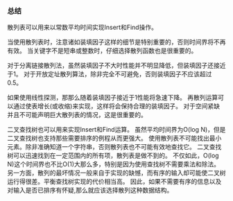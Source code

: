 ### 总结

散列表可以用来以常数平均时间实现Insert和Find操作。

当使用散列表时，注意诸如装填因子这样的细节是特别重要的，否则时间界将不再有效。
当关键字不是短串或整数时，仔细选择散列函数也是很重要的。

对于分离链接散列法，虽然装填因子不大时性能并不明显降低，但装填因子还接近于1。
对于开放定址散列算法，除非完全不可避免，否则装填因子不应该超过0.5。

如果使用线性探测，那那么随着装填因子接近于1性能将急速下降。
再散列运算可以通过使表增长(或收缩)来实现，这样将会保持合理的装填因子。
对于空间紧缺并且不可能声明巨大散列表的情况，这是很重要的。

二叉查找树也可以用来实现Insert和Find运算。
虽然平均时间界为O(log N)，但是二叉查找树也支持那些需要排序的例程从而更强大。
使用散列表不可能找出最小元素。除非准确知道一个字符串，否则散列表也不可能有效地查找它。
二叉查找树可以迅速找到在一定范围内的所有项，散列表是做不到的。
不仅如此，O(log N)这个时间界也不比O(1)大那么多，特别是因为使用查找树不需要乘法和除法。
另一方面，散列的最坏情况一般来自于实现的缺憾，而有序的输入却可能使二叉树运行得很差。平衡查找树实现的代价相当高。
因此，如果不需要有序的信息以及对输入是否已排序有怀疑,那么就应该选择散列这种数据结构。
